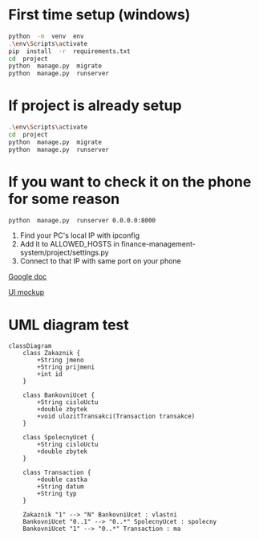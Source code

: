 # First time setup (windows)
```bash
python  -m  venv  env
.\env\Scripts\activate
pip  install  -r  requirements.txt
cd  project
python  manage.py  migrate
python  manage.py  runserver
```

# If project is already setup
```bash
.\env\Scripts\activate
cd  project
python  manage.py  migrate
python  manage.py  runserver
```

# If you want to check it on the phone for some reason
```bash
python  manage.py  runserver 0.0.0.0:8000
```
1. Find your PC's local IP with ipconfig
2. Add it to ALLOWED_HOSTS in finance-management-system/project/settings.py
3. Connect to that IP with same port on your phone

[Google doc](https://docs.google.com/document/d/1CBFf9SYnnrxeE0lQ2UtjCQK5ZHMXkhcF/edit?usp=sharing&ouid=106305257367534443251&rtpof=true&sd=true)

[UI mockup](https://www.figma.com/design/eYu9ELOc3WdKGwBth3F1sO/Untitled?node-id=0-1&node-type=canvas)

# UML diagram test

```mermaid
classDiagram
    class Zakaznik {
        +String jmeno
        +String prijmeni
        +int id
    }

    class BankovniUcet {
        +String cisloUctu
        +double zbytek
        +void ulozitTransakci(Transaction transakce)
    }

    class SpolecnyUcet {
        +String cisloUctu
        +double zbytek
    }

    class Transaction {
        +double castka
        +String datum
        +String typ
    }

    Zakaznik "1" --> "N" BankovniUcet : vlastni
    BankovniUcet "0..1" --> "0..*" SpolecnyUcet : spolecny
    BankovniUcet "1" --> "0..*" Transaction : ma
```